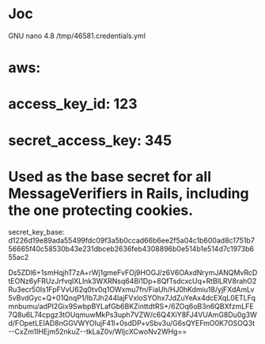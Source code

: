 # Joc
  GNU nano 4.8                                                                         /tmp/46581.credentials.yml                                                                                     
# aws:
#   access_key_id: 123
#   secret_access_key: 345

# Used as the base secret for all MessageVerifiers in Rails, including the one protecting cookies.
secret_key_base: d1226d19e89ada55499fdc09f3a5b0ccad66b6ee2f5a04c1b600ad8c1751b756665f40c58530b43e231dbceb2636feb4308896b0e514b1e514d7c1973b655ac2


Ds5ZDl6+1smHqjhT7zA+rWj1gmeFvFOj9HOGJ/z6V6OAxdNrymJANQMvRcDtEONz6yFRUzJrfvqlXLlnk3WXRNsq64Bi1Dp+8QfTsdcxcUq+RtBlLRV8rahO2Ru3ecr50Is1FpFVvU62q0tv0q1OWxmu7fn/FiaUh/HJ0hKdmiu18/yjFXdAmLv5vBvdGyc+Q+01QnqP1/Ib7Jh244lajFVxloSYOhx7JdZuYeAx4dcEXqL0ETLFqmnbumu/adPI2Gix9SwbpBYLafGb6BKZinttdtRS+/6ZOq6oB3n6QBXfzmLFE7Q8u6L74cpgz3tOUqmuwMkPs3uph7VZW/c6Q4XiY8FJ4VUAmG8Du0g3Wd/FOpetLEIAD8nGGVWYOIujF41l+0sdDP+vSbv3u/G6sQYEFmO0K7OSOQ3t--CxZm1IHEjm52nkuZ--tkLaZ0v/WIjcXCwoNv2WHg==
